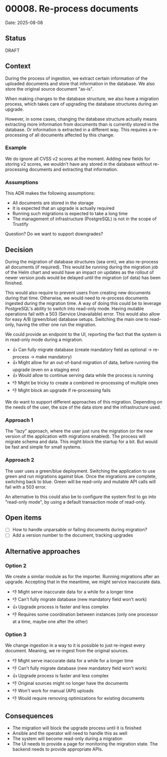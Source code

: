 # 00008. Re-process documents

Date: 2025-08-08

## Status

DRAFT

## Context

During the process of ingestion, we extract certain information of the uploaded documents and store that information
in the database. We also store the original source document "as-is".

When making changes to the database structure, we also have a migration process, which takes care of upgrading the
database structures during an upgrade.

However, in some cases, changing the database structure actually means extracting more information from documents than
is currently stored in the database. Or information is extracted in a different way. This requires a re-processing of
all documents affected by this change.

### Example

We do ignore all CVSS v2 scores at the moment. Adding new fields for storing v2 scores, we wouldn't have
any stored in the database without re-processing documents and extracting that information.

### Assumptions

This ADR makes the following assumptions:

* All documents are stored in the storage
* It is expected that an upgrade is actually required
* Running such migrations is expected to take a long time
* The management of infrastructure (PostgreSQL) is not in the scope of Trustify

Question? Do we want to support downgrades?

## Decision

During the migration of database structures (sea orm), we also re-process all documents (if required). This would
be running during the migration job of the Helm chart and would have an impact on updates as the rollout of newer
version pods would be delayed until the migration (of data) has been finished.

This would also require to prevent users from creating new documents during that time. Otherwise, we would need to
re-process documents ingested during the migration time. A way of doing this could be to leverage PostgreSQL's ability
to switch into read-only mode. Having mutable operations fail with a 503 (Service Unavailable) error. This would also
allow for easy A/B (green/blue) database setups. Switching the main one to read-only, having the other one run the
migration.

We could provide an endpoint to the UI, reporting the fact that the system is in read-only mode during a migration.

* 👍 Can fully migrate database (create mandatory field as optional -> re-process -> make mandatory)
* 👍 Might allow for an out-of-band migration of data, before running the upgrade (even on a staging env)
* 👍 Would allow to continue serving data while the process is running
* 👎 Might be tricky to create a combined re-processing of multiple ones
* 👎 Might block an upgrade if re-processing fails

We do want to support different approaches of this migration. Depending on the needs of the user, the size of the
data store and the infrastructure used.

### Approach 1

The "lazy" approach, where the user just runs the migration (or the new version of the application with migrations
enabled). The process will migrate schema and data. This might block the startup for a bit. But would be fast and
simple for small systems.

### Approach 2

The user uses a green/blue deployment. Switching the application to use green and run migrations against blue. Once
the migrations are complete, switching back to blue. Green will be read-only and mutable API calls will fail with a 503
error.

An alternative to this could also be to configure the system first to go into "read-only mode", by using a default
transaction mode of read-only.

## Open items

* [ ] How to handle unparsable or failing documents during migration?
* [ ] Add a version number to the document, tracking upgrades

## Alternative approaches

### Option 2

We create a similar module as for the importer. Running migrations after an upgrade. Accepting that in the meantime,
we might service inaccurate data.

* 👎 Might serve inaccurate data for a while for a longer time
* 👎 Can't fully migrate database (new mandatory field won't work)
* 👍 Upgrade process is faster and less complex
* 👎 Requires some coordination between instances (only one processor at a time, maybe one after the other)

### Option 3

We change ingestion in a way to it is possible to just re-ingest every document. Meaning, we re-ingest from the
original sources.

* 👎 Might serve inaccurate data for a while for a longer time
* 👎 Can't fully migrate database (new mandatory field won't work)
* 👍 Upgrade process is faster and less complex
* 👎 Original sources might no longer have the documents
* 👎 Won't work for manual (API) uploads
* 👎 Would require removing optimizations for existing documents


## Consequences

* The migration will block the upgrade process until it is finished
* Ansible and the operator will need to handle this as well
* The system will become read-only during a migration
* The UI needs to provide a page for monitoring the migration state. The backend needs to provide appropriate APIs.
